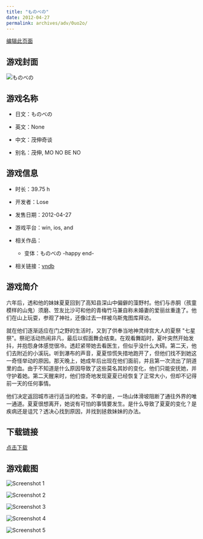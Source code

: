 ```yaml
---
title: "ものべの"
date: 2012-04-27
permalink: archives/adv/0uo2o/
---
```

[编辑此页面](https://github.com/ACG-3/ADV3-source/blob/main/source/_posts/%E3%82%82%E3%81%AE%E3%81%B9%E3%81%AE%20-happy%20end-.md)

## 游戏封面

![ものべの](https://pan.timero.xyz/d/onedrive/img_lib_001/%E3%82%82%E3%81%AE%E3%81%B9%E3%81%AE%20-happy%20end-_cover.avif)


## 游戏名称

- 日文：ものべの
- 英文：None
- 中文：茂伸奇谈

- 别名：茂伸, MO NO BE NO


## 游戏信息

- 时长：39.75 h
- 开发者：Lose
- 发售日期：2012-04-27
- 游戏平台：win, ios, and
- 相关作品：
   - 变体：ものべの -happy end-

- 相关链接：[vndb](https://vndb.org/v8435)


## 游戏简介

六年后，透和他的妹妹夏夏回到了高知县深山中偏僻的藻野村。他们与赤胴（孩童模样的山鬼）须磨、笠友比沙可和他的青梅竹马兼自称未婚妻的爱丽丝重逢了。他们在山上玩耍，参观了神社，还像过去一样被乌斯鬼图库拜访。

就在他们逐渐适应在门之野的生活时，又到了供奉当地神灵绯宫大人的夏祭 "七星祭"。祭祀活动热闹非凡，最后以假面舞会结束。在观看舞蹈时，夏叶突然开始发抖，并抱怨身体感觉很冷。透赶紧带她去看医生，但似乎没什么大碍。第二天，他们去附近的小溪玩。听到瀑布的声音，夏夏惊慌失措地跑开了，但他们找不到她这一奇怪举动的原因。那天晚上，她成年后出现在他们面前，并且第一次流出了阴道里的血。由于不知道是什么原因导致了这些莫名其妙的变化，他们只能安抚她，并守护着她。第二天醒来时，他们惊奇地发现夏夏已经恢复了正常大小，但却不记得前一天的任何事情。

他们决定返回城市进行适当的检查。不幸的是，一场山体滑坡阻断了通往外界的唯一通道。夏夏很想离开，她说有可怕的事情要发生。是什么导致了夏夏的变化？是疾病还是诅咒？透决心找到原因，并找到拯救妹妹的办法。




## 下载链接

[点击下载](https://pan.timero.xyz/onedrive/adv_lib_001/%E3%82%82%E3%81%AE%E3%81%B9%E3%81%AE%20-happy%20end-)


## 游戏截图


![Screenshot 1](https://pan.timero.xyz/d/onedrive/img_lib_001/%E3%82%82%E3%81%AE%E3%81%B9%E3%81%AE%20-happy%20end-_Screenshot_1.avif)

![Screenshot 2](https://pan.timero.xyz/d/onedrive/img_lib_001/%E3%82%82%E3%81%AE%E3%81%B9%E3%81%AE%20-happy%20end-_Screenshot_2.avif)

![Screenshot 3](https://pan.timero.xyz/d/onedrive/img_lib_001/%E3%82%82%E3%81%AE%E3%81%B9%E3%81%AE%20-happy%20end-_Screenshot_3.avif)

![Screenshot 4](https://pan.timero.xyz/d/onedrive/img_lib_001/%E3%82%82%E3%81%AE%E3%81%B9%E3%81%AE%20-happy%20end-_Screenshot_4.avif)

![Screenshot 5](https://pan.timero.xyz/d/onedrive/img_lib_001/%E3%82%82%E3%81%AE%E3%81%B9%E3%81%AE%20-happy%20end-_Screenshot_5.avif)


